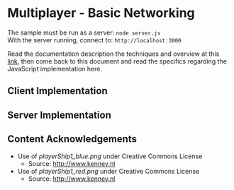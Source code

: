 # Multiplayer - Basic Networking

The sample must be run as a server: `node server.js`\
With the server running, connect to: `http://localhost:3000`

Read the documentation description the techniques and overview at this [link](https://github.com/ProfPorkins/GameTech/blob/master/doc/multiplayer/MultiPlayer-Step-1.md), then come back to this document and read the specifics regarding the JavaScript implementation here.

## Client Implementation

## Server Implementation

## Content Acknowledgements

* Use of *playerShip1_blue.png* under Creative Commons License
  * Source: http://www.kenney.nl
* Use of *playerShip1_red.png* under Creative Commons License
  * Source: http://www.kenney.nl
